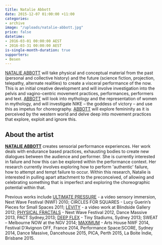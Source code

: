 ```yaml
---
title: Natalie Abbott
date: 2015-12-07 01:00:00 +11:00
categories:
- archive
image: "/uploads/natalie-abbott.jpg"
price: false
datetime:
- 2016-03-01 00:00:00 AEST
- 2016-03-31 00:00:00 AEST
is-single-month-duration: true
supporters:
- Besen
---
```


[NATALIE ABBOTT](http://www.natalieabbott.net/) will take physical and conceptual material from the past (personal and collective history) and the future (science fiction, projection, telepathy, alternate realities) to create a visceral performance of the now. This is an initial creative development and will involve investigation into the pelvis and vagino-centric movement practices, performances, performers and text. [ABBOTT](http://www.natalieabbott.net/) will look into mythology and the representation of women in mythology, and will investigate NIKE – the goddess of victory – and use this as impetus for choreography. [ABBOTT](http://www.natalieabbott.net/) will explore femininity as it is perceived by the western world and delve deep into movement practices that explore, exploit and ignore this.

## About the artist

[**NATALIE ABBOTT**](http://www.natalieabbott.net/) creates sensorial performance experiences. Her work deals with endurance based practices, exhausting bodies to create new dialogues between the audience and performer. She is currently interested in failure and how this can be explored within the performance context. Her research currently involves exploring how to perform 'authentic' failure, how to attempt and tempt failure to occur. Within this research, Natalie is interested in pulling apart attachment to the preconceived, of allowing and celebrating something that is imperfect and exploring the choreographic potential within that.

Previous works include [ULTIMATE PRESSURE](https://www.youtube.com/watch?v=J9S9XK7-orU) - a video sensory immersion, Next Wave Festival (NWF) 2010; CIRCLES FOR SQUARES - Lucy Guerin’s Pieces for Small Spaces 2011; [LEVITY](https://www.youtube.com/playlist?list=PL3931D3B71B0D137D) - a video work at Blindside Gallery 2012; [PHYSICAL FRACTALS](https://www.youtube.com/watch?v=jZzlBigjMig) - Next Wave Festival 2012, Dance Massive 2013, PACT Sydney,2013; [DEEP FLEX](http://www.pact.net.au/2013/10/deep-flex/) - Tiny Stadiums, Sydney 2013; SWEAT – Melbourne NOW at the NGV 2014; [MAXIMUM](http://www.realtimearts.net/feature/In_Profile/11637) - Arts House NWF 2014, Festival D'Avignon OFF, France 2014, Performance Space:SCORE, Sydney 2014, Dance Massive, Dancehouse 2015, PICA, Perth 2015, La Boite Indie, Brisbane 2015.
